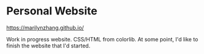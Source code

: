 # Personal Website
https://marilynzhang.github.io/


Work in progress website. CSS/HTML from colorlib. At some point, I'd like to finish the website that I'd started.
